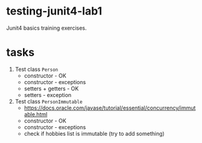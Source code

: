 # testing-junit4-lab1
Junit4 basics training exercises.

# tasks
1. Test class `Person`
    * constructor - OK
    * constructor - exceptions
    * setters + getters - OK
    * setters - exception
2. Test class `PersonImmutable`
    * https://docs.oracle.com/javase/tutorial/essential/concurrency/immutable.html
    * constructor - OK
    * constructor - exceptions
    * check if hobbies list is immutable (try to add something)